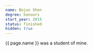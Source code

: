 ```yaml
---
name: Bojun Shen
degree: honours
start_year: 2015
status: finished
hidden: true
---
```


{{ page.name }} was a student of mine.
